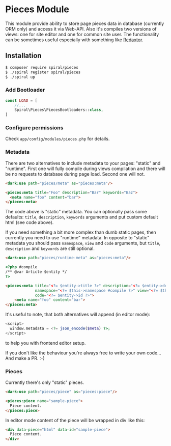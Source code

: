 # Pieces Module

This module provide ability to store page pieces data in database (currently ORM only) and
access it via Web-API. Also it's compiles two versions of views: one for site editor and one for
common site user. The functionality can be sometimes useful especially with something like
[Redaxtor](https://redaxtor.github.io/).

## Installation

```sh
$ composer require spiral/pieces
$ ./spiral register spiral/pieces
$ ./spiral up
```

### Add Bootloader

```php
const LOAD = [
    //...
    Spiral\Pieces\PiecesBootloaders::class,
]
```

### Configure permissions
Check `app/config/modules/pieces.php` for details.

### Metadata
There are two alternatives to include metadata to your pages: "static" and "runtime". First one will
fully compile during views compilation and there will be no requests to database during page load.
Second one will not.

```html
<dark:use path="pieces/meta" as="pieces:meta"/>

<pieces:meta title="Foo" description="Bar" keywords="Baz">
  <meta name="foo" content="bar">
</pieces:meta>
```

The code above is "static" metadata. You can optionally pass some defaults: `title`, `description`,
`keywords` arguments and put custom default html (see code above).

If you need something a bit more complex than dumb static pages, then currently you need to use
"runtime" metadata. In opposite to "static" metadata you should pass `namespace`, `view` and `code`
arguments, but `title`, `description` and `keywords` are still optional.

```html
<dark:use path="pieces/runtime-meta" as="pieces:meta"/>

<?php #compile
/** @var Article $entity */
?>

<pieces:meta title="<?= $entity->title ?>" description="<?= $entity->description ?>"
             namespace="<?= $this->namespace #compile ?>" view="<?= $this->view #compile ?>"
             code="<?= $entity->id ?>">
    <meta name="foo" content="bar">
</pieces:meta>
```

It's useful to note, that both alternatives will append (in editor mode):
```php
<script>
  window.metadata = <?= json_encode($meta) ?>;
</script>
```
to help you with frontend editor setup.

If you don't like the behaviour you're always free to write your own code... And make a PR. :-)

### Pieces

Currently there's only "static" pieces.

```html
<dark:use path="pieces/piece" as="pieces:piece"/>

<pieces:piece name="sample-piece">
  Piece content.
</pieces:piece>
```

In editor mode content of the piece will be wrapped in div like this:
```html
<div data-piece="html" data-id="sample-piece">
  Piece content.
</div>
```
